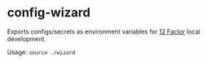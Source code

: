 # config-wizard

Exports configs/secrets as environment variables for [12 Factor](https://12factor.net/config) local development.

Usage: `source ./wizard`
